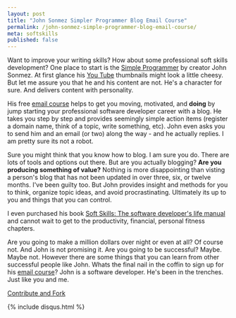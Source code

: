 ```yaml
---
layout: post
title: "John Sonmez Simpler Programmer Blog Email Course"
permalink: /john-sonmez-simple-programmer-blog-email-course/
meta: softskills
published: false
---
```

Want to improve your writing skills?  How about some professional soft skills development?  One place to start is the [Simple Programmer](http://simpleprogrammer.com) by creator John Sonmez.  At first glance his [You Tube](https://www.youtube.com/user/jsonmez) thumbnails might look a little cheesy.  But let me assure you that he and his content are not.  He's a character for sure.  And delivers content with personality.

His free [email course](http://devcareerboost.com/blog-course/) helps to get you moving, motivated, and **doing** by jump starting your professional software developer career with a blog.  He takes you step by step and provides seemingly simple action items (register a domain name, think of a topic, write something, etc).  John even asks you to send him and an email (or two) along the way - and he actually replies.  I am pretty sure its not a robot.

Sure you might think that you know how to blog.  I am sure you do.  There are lots of tools and options out there.  But are you actually blogging?  **Are you producing something of value?**  Nothing is more disappointing than visting a person's blog that has not been updated in over three, six, or twelve months.  I've been guilty too.  But John provides insight and methods for you to think, organize topic ideas, and avoid procrastinating.  Ultimately its up to you and things that you can control.

I even purchased his book [Soft Skills: The software developer's life manual](http://amzn.to/1pH565i) and cannot wait to get to the productivity, financial, personal fitness chapters.

Are you going to make a million dollars over night or even at all?  Of course not.  And John is not promising it.  Are you going to be successful?  Maybe.  Maybe not.  However there are some things that you can learn from other successful people like John.  Whats the final nail in the coffin to sign up for his [email course](http://devcareerboost.com/blog-course/)?  John is a software developer.  He's been in the trenches.  Just like you and me.

<span class="fi-page-edit size-21"></span> <a href="{{ site.post_source_root }}2016-03-14-john-sonmez-simple-programmer-blog-email-course.markdown" target="_blank">Contribute and Fork</a>

{% include disqus.html %}
